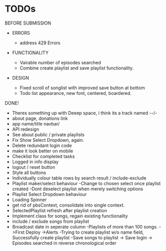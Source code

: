 # TODOs

BEFORE SUBMISSION

- ERRORS

  - address 429 Errors

- FUNCTIONALITY

  - Vairable number of episodes searched
  - Combine create playlist and save playlist functionality.

- DESIGN
  - Fixed scroll of songlist with improved save button at bottom
  - Todo list appearance, new font, centered, boardered.

DONE!

- Theres something up with Deeep space, i think its a track named --/-
- about page, donations link
- app name/title navbar/
- API redesign
- See about public / private playlists
- Fix Show Select Dropdown, again.
- Delete redundant login code
- make it look better on mobile
- Checklist for completed tasks
- Logged in info display
- logout / reset button
- Style all buttons
- Individually colour table rows by search result / include-exclude
- Playlist maker/select behaviour
  -Change to chosen select once playlist created
  -Dont deselect playlist when merely switching options
- Playlist Select Dropdown behaviour
- Loading Spinner
- get rid of pbsContext, consolidate into single context.
- SelectedPlaylist refresh after playlist creation
- Implement class for songs, regain existing functionality
- include / exclude songs from playlist
- Broadcast date in seperate column
  -Playlists of more than 100 songs.
  ->First Deploy
  ->Alerts
  -Trying to create playlist w/o name field, Successfully create playlist
  -Save songs to playlist
  -> Save login
  -> Episodes searched in reverse chronological order
